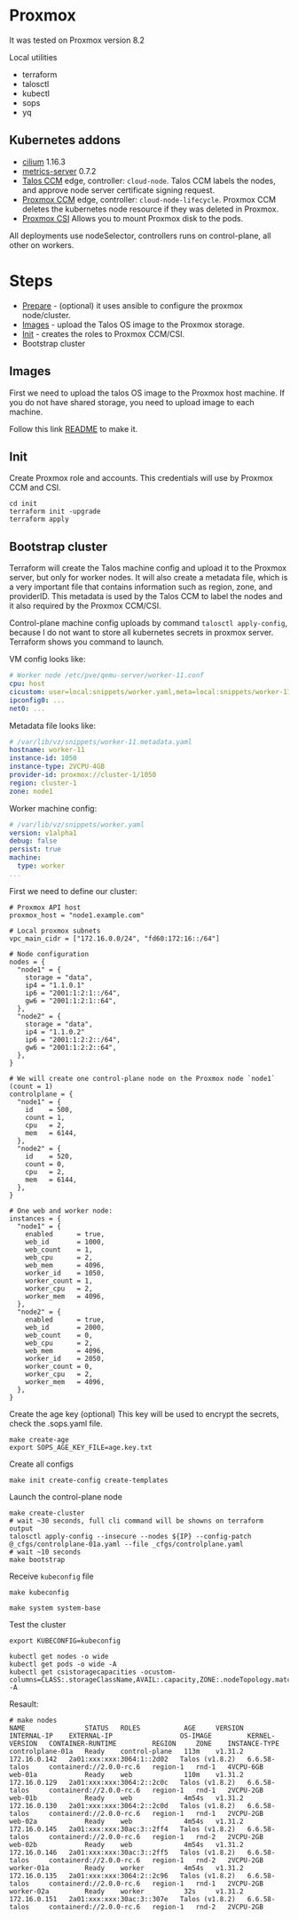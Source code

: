 # Proxmox

It was tested on Proxmox version 8.2

Local utilities

* terraform
* talosctl
* kubectl
* sops
* yq

## Kubernetes addons

* [cilium](https://github.com/cilium/cilium) 1.16.3
* [metrics-server](https://github.com/kubernetes-sigs/metrics-server) 0.7.2
* [Talos CCM](https://github.com/siderolabs/talos-cloud-controller-manager) edge, controller: `cloud-node`.
Talos CCM labels the nodes, and approve node server certificate signing request.
* [Proxmox CCM](https://github.com/sergelogvinov/proxmox-cloud-controller-manager) edge, controller: `cloud-node-lifecycle`.
Proxmox CCM deletes the kubernetes node resource if they was deleted in Proxmox.
* [Proxmox CSI](https://github.com/sergelogvinov/proxmox-csi-plugin)
Allows you to mount Proxmox disk to the pods.

All deployments use nodeSelector, controllers runs on control-plane, all other on workers.

# Steps

* [Prepare](prepare/) - (optional) it uses ansible to configure the proxmox node/cluster.
* [Images](images/) - upload the Talos OS image to the Proxmox storage.
* [Init](init/) - creates the roles to Proxmox CCM/CSI.
* Bootstrap cluster

## Images

First we need to upload the talos OS image to the Proxmox host machine.
If you do not have shared storage, you need to upload image to each machine.

Follow this link [README](images/README.md) to make it.

## Init

Create Proxmox role and accounts.
This credentials will use by Proxmox CCM and CSI.

```shell
cd init
terraform init -upgrade
terraform apply
```

## Bootstrap cluster

Terraform will create the Talos machine config and upload it to the Proxmox server, but only for worker nodes.
It will also create a metadata file, which is a very important file that contains information such as region, zone, and providerID.
This metadata is used by the Talos CCM to label the nodes and it also required by the Proxmox CCM/CSI.

Control-plane machine config uploads by command `talosctl apply-config`, because I do not want to store all kubernetes secrets in proxmox server.
Terraform shows you command to launch.

VM config looks like:

```yaml
# Worker node /etc/pve/qemu-server/worker-11.conf
cpu: host
cicustom: user=local:snippets/worker.yaml,meta=local:snippets/worker-11.metadata.yaml
ipconfig0: ...
net0: ...
```

Metadata file looks like:

```yaml
# /var/lib/vz/snippets/worker-11.metadata.yaml
hostname: worker-11
instance-id: 1050
instance-type: 2VCPU-4GB
provider-id: proxmox://cluster-1/1050
region: cluster-1
zone: node1
```

Worker machine config:

```yaml
# /var/lib/vz/snippets/worker.yaml
version: v1alpha1
debug: false
persist: true
machine:
  type: worker
...
```

First we need to define our cluster:

```hcl
# Proxmox API host
proxmox_host = "node1.example.com"

# Local proxmox subnets
vpc_main_cidr = ["172.16.0.0/24", "fd60:172:16::/64"]

# Node configuration
nodes = {
  "node1" = {
    storage = "data",
    ip4 = "1.1.0.1"
    ip6 = "2001:1:2:1::/64",
    gw6 = "2001:1:2:1::64",
  },
  "node2" = {
    storage = "data",
    ip4 = "1.1.0.2"
    ip6 = "2001:1:2:2::/64",
    gw6 = "2001:1:2:2::64",
  },
}

# We will create one control-plane node on the Proxmox node `node1` (count = 1)
controlplane = {
  "node1" = {
    id    = 500,
    count = 1,
    cpu   = 2,
    mem   = 6144,
  },
  "node2" = {
    id    = 520,
    count = 0,
    cpu   = 2,
    mem   = 6144,
  },
}

# One web and worker node:
instances = {
  "node1" = {
    enabled      = true,
    web_id       = 1000,
    web_count    = 1,
    web_cpu      = 2,
    web_mem      = 4096,
    worker_id    = 1050,
    worker_count = 1,
    worker_cpu   = 2,
    worker_mem   = 4096,
  },
  "node2" = {
    enabled      = true,
    web_id       = 2000,
    web_count    = 0,
    web_cpu      = 2,
    web_mem      = 4096,
    worker_id    = 2050,
    worker_count = 0,
    worker_cpu   = 2,
    worker_mem   = 4096,
  },
}
```

Create the age key (optional)
This key will be used to encrypt the secrets, check the .sops.yaml file.

```shell
make create-age
export SOPS_AGE_KEY_FILE=age.key.txt
```

Create all configs

```shell
make init create-config create-templates
```

Launch the control-plane node

```shell
make create-cluster
# wait ~30 seconds, full cli command will be showns on terraform output
talosctl apply-config --insecure --nodes ${IP} --config-patch @_cfgs/controlplane-01a.yaml --file _cfgs/controlplane.yaml
# wait ~10 seconds
make bootstrap
```

Receive `kubeconfig` file

```shell
make kubeconfig
```

```shell
make system system-base
```

Test the cluster

```shell
export KUBECONFIG=kubeconfig

kubectl get nodes -o wide
kubectl get pods -o wide -A
kubectl get csistoragecapacities -ocustom-columns=CLASS:.storageClassName,AVAIL:.capacity,ZONE:.nodeTopology.matchLabels -A
```

Resault:

```shell
# make nodes
NAME               STATUS   ROLES           AGE     VERSION   INTERNAL-IP    EXTERNAL-IP                 OS-IMAGE         KERNEL-VERSION   CONTAINER-RUNTIME         REGION     ZONE    INSTANCE-TYPE
controlplane-01a   Ready    control-plane   113m    v1.31.2   172.16.0.142   2a01:xxx:xxx:3064:1::2d02   Talos (v1.8.2)   6.6.58-talos     containerd://2.0.0-rc.6   region-1   rnd-1   4VCPU-6GB
web-01a            Ready    web             110m    v1.31.2   172.16.0.129   2a01:xxx:xxx:3064:2::2c0c   Talos (v1.8.2)   6.6.58-talos     containerd://2.0.0-rc.6   region-1   rnd-1   2VCPU-2GB
web-01b            Ready    web             4m54s   v1.31.2   172.16.0.130   2a01:xxx:xxx:3064:2::2c0d   Talos (v1.8.2)   6.6.58-talos     containerd://2.0.0-rc.6   region-1   rnd-1   2VCPU-2GB
web-02a            Ready    web             4m54s   v1.31.2   172.16.0.145   2a01:xxx:xxx:30ac:3::2ff4   Talos (v1.8.2)   6.6.58-talos     containerd://2.0.0-rc.6   region-1   rnd-2   2VCPU-2GB
web-02b            Ready    web             4m54s   v1.31.2   172.16.0.146   2a01:xxx:xxx:30ac:3::2ff5   Talos (v1.8.2)   6.6.58-talos     containerd://2.0.0-rc.6   region-1   rnd-2   2VCPU-2GB
worker-01a         Ready    worker          4m54s   v1.31.2   172.16.0.135   2a01:xxx:xxx:3064:2::2c96   Talos (v1.8.2)   6.6.58-talos     containerd://2.0.0-rc.6   region-1   rnd-1   2VCPU-2GB
worker-02a         Ready    worker          32s     v1.31.2   172.16.0.151   2a01:xxx:xxx:30ac:3::307e   Talos (v1.8.2)   6.6.58-talos     containerd://2.0.0-rc.6   region-1   rnd-2   2VCPU-2GB
```
